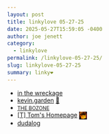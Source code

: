 ```yaml
---
layout: post
title: 𝚕𝚒𝚗𝚔𝚢𝚕𝚘𝚟𝚎 𝟶𝟻-𝟸𝟽-𝟸𝟻
date: 2025-05-27T15:59:05 -0400
author: joe jenett
category:
  - linkylove
permalink: /linkylove-05-27-25/
slug: linkylove-05-27-25
summary: 𝚕𝚒𝚗𝚔𝚢❤️
---
```

<ul class="linkylove">
	<li><a title="harin" href="https://inthewreckage.neocities.org/">in the wreckage</a></li>
	<li><a title="kevin chen" href="https://kevin.garden/">kevin.garden</a> <a title="source" href="https://pinboard.in/u:philapple">📌</a></li>
	<li><a title="Vince" href="https://bozocorner.com/"><small>THE BOZONE</small></a></li>
	<li><a title="Tom" href="https://ttntm.me/">[T] Tom's Homepage</a>  <a href="https://indieseek.xyz/" title="thx Brad!"><img src="/images/brad.png" width="18" height="18" alt="Indieseek.xyz" style="vertical-align:middle;"></a></li>
	<li><a title="Duda" href="https://dudalog.neocities.org/">dudalog</a></li>
</ul>

<a href="https://brid.gy/publish/mastodon"></a>